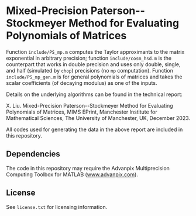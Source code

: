 # Mixed-Precision Paterson--Stockmeyer Method for Evaluating Polynomials of Matrices

Function `include/PS_mp.m` computes the Taylor approximants to the matrix exponential in arbitrary precision; function `include/cosm_hsd.m` is the counterpart that works in double precision and uses only double,
single, and half (simulated by `chop`) precisions (no `mp` computation). Function `include/PS_mp_gen.m` is for general polynomials of matrices and takes the scalar coefficients (of decaying modulus) as one of the inputs.

Details on the underlying algorithms can be found in the technical report:

X. Liu. Mixed-Precision Paterson--Stockmeyer Method for Evaluating Polynomials of Matrices, MIMS EPrint, Manchester Institute for Mathematical Sciences, The University of Manchester, UK, December 2023.

All codes used for generating the data in the above report are included in this repository.

## Dependencies

The code in this repository may require the Advanpix Multiprecision Computing Toolbox for MATLAB (www.advanpix.com).

## License

See `license.txt` for licensing information.
